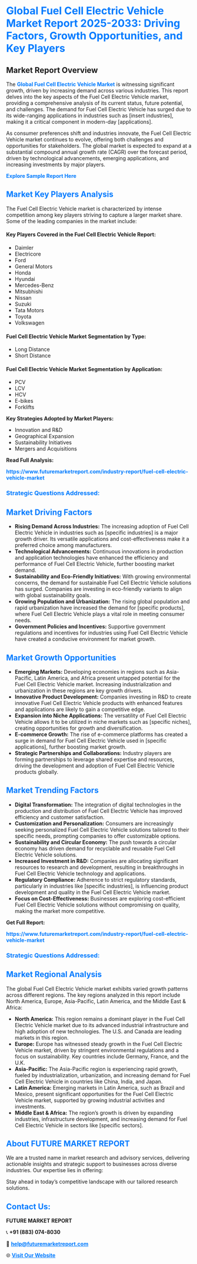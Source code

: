 <h1 style="color: #007BFF;">Global Fuel Cell Electric Vehicle Market Report 2025-2033: Driving Factors, Growth Opportunities, and Key Players</h1>

<section id="overview">
<h2>Market Report Overview</h2>
<p>The <a href="https://www.futuremarketreport.com/industry-report/fuel-cell-electric-vehicle-market" style="color: #007BFF; text-decoration: none;"><strong>Global Fuel Cell Electric Vehicle Market</strong></a> is witnessing significant growth, driven by increasing demand across various industries. This report delves into the key aspects of the Fuel Cell Electric Vehicle market, providing a comprehensive analysis of its current status, future potential, and challenges. The demand for Fuel Cell Electric Vehicle has surged due to its wide-ranging applications in industries such as [insert industries], making it a critical component in modern-day [applications].</p>
<p>As consumer preferences shift and industries innovate, the Fuel Cell Electric Vehicle market continues to evolve, offering both challenges and opportunities for stakeholders. The global market is expected to expand at a substantial compound annual growth rate (CAGR) over the forecast period, driven by technological advancements, emerging applications, and increasing investments by major players.</p>
</section>

<section id="overview">
<p><a href="https://www.futuremarketreport.com/request-sample/reportId=61260" style="color: #007BFF; text-decoration: none;"><strong>Explore Sample Report Here</strong></a></p>
</section>

<section id="key-players">
<h2 style="color: #007BFF;">Market Key Players Analysis</h2>
<p>The Fuel Cell Electric Vehicle market is characterized by intense competition among key players striving to capture a larger market share. Some of the leading companies in the market include:</p>
<h4>Key Players Covered in the Fuel Cell Electric Vehicle Report:</h4>
<ul><li>Daimler</li><li>Electricore</li><li>Ford</li><li>General Motors</li><li>Honda</li><li>Hyundai</li><li>Mercedes-Benz</li><li>Mitsubhishi</li><li>Nissan</li><li>Suzuki</li><li>Tata Motors</li><li>Toyota</li><li>Volkswagen</li></ul>
<h4>Fuel Cell Electric Vehicle Market Segmentation by Type:</h4>
<ul><li>Long Distance</li><li>Short Distance</li></ul>

<h4>Fuel Cell Electric Vehicle Market Segmentation by Application:</h4>
<ul><li>PCV</li><li>LCV</li><li>HCV</li><li>E-bikes</li><li>Forklifts</li></ul>
<p><strong>Key Strategies Adopted by Market Players:</strong></p>
<ul>
<li>Innovation and R&D</li>
<li>Geographical Expansion</li>
<li>Sustainability Initiatives</li>
<li>Mergers and Acquisitions</li>
</ul>
</section>

<section>
<p><strong>Read Full Analysis: </strong></p><a href="https://www.futuremarketreport.com/industry-report/fuel-cell-electric-vehicle-market" style="color: #007BFF; text-decoration: none;"><strong>https://www.futuremarketreport.com/industry-report/fuel-cell-electric-vehicle-market</strong></a>
<h3 style="color: #007BFF;">Strategic Questions Addressed:</h3>
</section>

<section id="driving-factors">
<h2 style="color: #007BFF;">Market Driving Factors</h2>
<ul>
<li><strong>Rising Demand Across Industries:</strong> The increasing adoption of Fuel Cell Electric Vehicle in industries such as [specific industries] is a major growth driver. Its versatile applications and cost-effectiveness make it a preferred choice among manufacturers.</li>
<li><strong>Technological Advancements:</strong> Continuous innovations in production and application technologies have enhanced the efficiency and performance of Fuel Cell Electric Vehicle, further boosting market demand.</li>
<li><strong>Sustainability and Eco-Friendly Initiatives:</strong> With growing environmental concerns, the demand for sustainable Fuel Cell Electric Vehicle solutions has surged. Companies are investing in eco-friendly variants to align with global sustainability goals.</li>
<li><strong>Growing Population and Urbanization:</strong> The rising global population and rapid urbanization have increased the demand for [specific products], where Fuel Cell Electric Vehicle plays a vital role in meeting consumer needs.</li>
<li><strong>Government Policies and Incentives:</strong> Supportive government regulations and incentives for industries using Fuel Cell Electric Vehicle have created a conducive environment for market growth.</li>
</ul>
</section>

<section id="growth-opportunities">
<h2 style="color: #007BFF;">Market Growth Opportunities</h2>
<ul>
<li><strong>Emerging Markets:</strong> Developing economies in regions such as Asia-Pacific, Latin America, and Africa present untapped potential for the Fuel Cell Electric Vehicle market. Increasing industrialization and urbanization in these regions are key growth drivers.</li>
<li><strong>Innovative Product Development:</strong> Companies investing in R&D to create innovative Fuel Cell Electric Vehicle products with enhanced features and applications are likely to gain a competitive edge.</li>
<li><strong>Expansion into Niche Applications:</strong> The versatility of Fuel Cell Electric Vehicle allows it to be utilized in niche markets such as [specific niches], creating opportunities for growth and diversification.</li>
<li><strong>E-commerce Growth:</strong> The rise of e-commerce platforms has created a surge in demand for Fuel Cell Electric Vehicle used in [specific applications], further boosting market growth.</li>
<li><strong>Strategic Partnerships and Collaborations:</strong> Industry players are forming partnerships to leverage shared expertise and resources, driving the development and adoption of Fuel Cell Electric Vehicle products globally.</li>
</ul>
</section>

<section id="trending-factors">
<h2 style="color: #007BFF;">Market Trending Factors</h2>
<ul>
<li><strong>Digital Transformation:</strong> The integration of digital technologies in the production and distribution of Fuel Cell Electric Vehicle has improved efficiency and customer satisfaction.</li>
<li><strong>Customization and Personalization:</strong> Consumers are increasingly seeking personalized Fuel Cell Electric Vehicle solutions tailored to their specific needs, prompting companies to offer customizable options.</li>
<li><strong>Sustainability and Circular Economy:</strong> The push towards a circular economy has driven demand for recyclable and reusable Fuel Cell Electric Vehicle solutions.</li>
<li><strong>Increased Investment in R&D:</strong> Companies are allocating significant resources to research and development, resulting in breakthroughs in Fuel Cell Electric Vehicle technology and applications.</li>
<li><strong>Regulatory Compliance:</strong> Adherence to strict regulatory standards, particularly in industries like [specific industries], is influencing product development and quality in the Fuel Cell Electric Vehicle market.</li>
<li><strong>Focus on Cost-Effectiveness:</strong> Businesses are exploring cost-efficient Fuel Cell Electric Vehicle solutions without compromising on quality, making the market more competitive.</li>
</ul>
</section>

<section>
<p><strong>Get Full Report: </strong></p><a href="https://www.futuremarketreport.com/industry-report/fuel-cell-electric-vehicle-market" style="color: #007BFF; text-decoration: none;"><strong>https://www.futuremarketreport.com/industry-report/fuel-cell-electric-vehicle-market</strong></a>
<h3 style="color: #007BFF;">Strategic Questions Addressed:</h3>
</section>


<section id="regional-analysis">
<h2 style="color: #007BFF;">Market Regional Analysis</h2>
<p>The global Fuel Cell Electric Vehicle market exhibits varied growth patterns across different regions. The key regions analyzed in this report include North America, Europe, Asia-Pacific, Latin America, and the Middle East & Africa:</p>
<ul>
<li><strong>North America:</strong> This region remains a dominant player in the Fuel Cell Electric Vehicle market due to its advanced industrial infrastructure and high adoption of new technologies. The U.S. and Canada are leading markets in this region.</li>
<li><strong>Europe:</strong> Europe has witnessed steady growth in the Fuel Cell Electric Vehicle market, driven by stringent environmental regulations and a focus on sustainability. Key countries include Germany, France, and the U.K.</li>
<li><strong>Asia-Pacific:</strong> The Asia-Pacific region is experiencing rapid growth, fueled by industrialization, urbanization, and increasing demand for Fuel Cell Electric Vehicle in countries like China, India, and Japan.</li>
<li><strong>Latin America:</strong> Emerging markets in Latin America, such as Brazil and Mexico, present significant opportunities for the Fuel Cell Electric Vehicle market, supported by growing industrial activities and investments.</li>
<li><strong>Middle East & Africa:</strong> The region’s growth is driven by expanding industries, infrastructure development, and increasing demand for Fuel Cell Electric Vehicle in sectors like [specific sectors].</li>
</ul>
</section>

<footer>
<h2 style="color: #007BFF;">About FUTURE MARKET REPORT</h2>
<p>We are a trusted name in market research and advisory services, delivering actionable insights and strategic support to businesses across diverse industries. Our expertise lies in offering:</p>

<p>Stay ahead in today’s competitive landscape with our tailored research solutions.</p>

<h2 style="color: #007BFF;">Contact Us:</h2>
<p><strong>FUTURE MARKET REPORT</strong></p>
<p>📞 <strong>+91 (883) 074-8030</strong></p>
<p>📧 <strong><a href="mailto:help@futuremarketreport.com" style="color: #007BFF;">help@futuremarketreport.com</a></strong></p>
<p>🌐 <strong><a href="https://www.futuremarketreport.com/" style="color: #007BFF;">Visit Our Website</a></strong></p>
</footer>